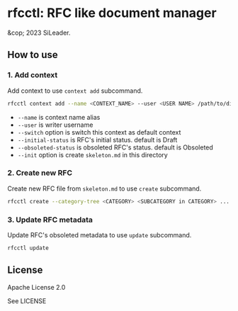 # rfcctl: RFC like document manager

&cop; 2023 SiLeader.

## How to use
### 1. Add context
Add context to use `context add` subcommand.

```bash
rfcctl context add --name <CONTEXT_NAME> --user <USER NAME> /path/to/directory
```

- `--name` is context name alias
- `--user` is writer username
- `--switch` option is switch this context as default context
- `--initial-status` is RFC's initial status. default is Draft
- `--obsoleted-status` is obsoleted RFC's status. default is Obsoleted
- `--init` option is create `skeleton.md` in this directory

### 2. Create new RFC
Create new RFC file from `skeleton.md` to use `create` subcommand.

```bash
rfcctl create --category-tree <CATEGORY> <SUBCATEGORY in CATEGORY> ... --title 'My new RFC'
```

### 3. Update RFC metadata
Update RFC's obsoleted metadata to use `update` subcommand.

```bash
rfcctl update
```


## License
Apache License 2.0

See LICENSE